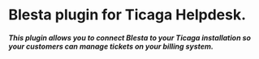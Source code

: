# Blesta plugin for Ticaga Helpdesk.
##### This plugin allows you to connect Blesta to your Ticaga installation so your customers can manage tickets on your billing system.
